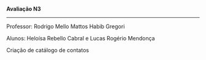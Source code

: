 <p style={display: flex; align-items: center}><b>Avaliação N3</b></p>
<hr>
<p>Professor: Rodrigo Mello Mattos Habib Gregori</p>
<p>Alunos: Heloísa Rebello Cabral e Lucas Rogério Mendonça</p>

<p>Criação de catálogo de contatos</p>
